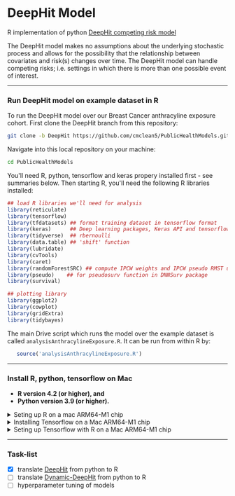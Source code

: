# DeepHit Model
R implementation of python [DeepHit competing risk model](https://github.com/cmclean5/PublicHealthModels/issues/1)

The DeepHit model makes no assumptions about the underlying stochastic process and allows for the possibility that the relationship between covariates and risk(s) changes over time. The DeepHit model can handle competing risks; i.e. settings in which there is more than one possible event of interest.

---

### Run DeepHit model on example dataset in R

To run the DeepHit model over our Breast Cancer anthracyline exposure cohort. 
First clone the DeepHit branch from this repository: 

```bash
git clone -b DeepHit https://github.com/cmclean5/PublicHealthModels.git
```

Navigate into this local repository on your machine:

```bash
cd PublicHealthModels
```

You'll need R, python, tensorflow and keras propery installed first - see summaries below. 
Then starting R, you'll need the following R libraries installed:

```R
## load R libraries we'll need for analysis 
library(reticulate)
library(tensorflow)
library(tfdatasets) ## format training dataset in tensorflow format
library(keras)      ## Deep learning packages, Keras API and tensorflow
library(tidyverse)  ## rbernoulli
library(data.table) ## 'shift' function
library(lubridate)
library(cvTools)
library(caret)
library(randomForestSRC) ## compute IPCW weights and IPCW pseudo RMST using random survival forest
library(pseudo)    ## for pseudosurv function in DNNSurv package
library(survival)

## plotting library
library(ggplot2)
library(cowplot)
library(gridExtra)
library(tidybayes)
```
The main Drive script which runs the model over the example dataset is called `analysisAnthracylineExposure.R`. 
It can be run from within R by:

```R
   source('analysisAnthracylineExposure.R')
```



---

### Install R, python, tensorflow on Mac

- **R      version 4.2 (or higher), and**
- **Python version 3.9 (or higher).**

<details>

<summary>Seting up R on a mac ARM64-M1 chip </summary>

### Installing R version 4.2 (or higher)

The easiest way is to install R on Mac is through [CRAN](https://cran.r-project.org) by going to the CRAN downloads page and following the links For Apple silicon (M1/M2) Macs. The next step is to click on the "R-4.3.1-arm64.pkg" (or newer version) file to begin the installation.

### Installing RStudio

To download RStudio, go to the [RStudio downloads page](https://posit.co/download/rstudio-desktop/#download) and get the .dmg for Mac OS, remember to keep default installation options.

### R packages to install for tensorflow

Start R from bash or RStudio

```R
install.packages("base64enc")
install.packages("reticulate")
install.packages("keras")
install.packages("tensorflow")
```

### Note install tensorflow and keras in R, might have to download & install manually
```bash
cd ~/Downloads
wget https://www.stats.bris.ac.uk/R/bin/macosx/big-sur-arm64/contrib/4.2/tensorflow_2.7.0.tgz
R CMD INSTALL tensorflow_2.7.0.tgz
wget https://www.stats.bris.ac.uk/R/bin/macosx/big-sur-arm64/contrib/4.2/keras_2.7.0.tgz
R CMD INSTALL keras_2.7.0.tgz
```

</details>



<details>

<summary>Installing Tensorflow on a Mac ARM64-M1 chip </summary>

### install miniforge via brew

```bash   
arch -arm64 brew install miniforge
```

### (1) create a new environment called r-reticulate
```bash
 conda create --name r-reticulate python=3.9
```

You'll find this environment create in 
```bash
/opt/homebrew/Caskroom/miniforge/base/envs/r-reticulate
```

### (2) to activate conda, first init it
```bash
source conda_init.sh
```
Where the `conda_init.sh` script is:
```bash
#!/bin/bash

# >>> conda initialize >>>
# !! Contents within this block are managed by 'conda init' !!
__conda_setup="$('/opt/homebrew/Caskroom/miniforge/base/bin/conda' 'shell.bash' 'hook' 2> /dev/null)"
if [ $? -eq 0 ]; then
    eval "$__conda_setup"
else
    if [ -f "/opt/homebrew/Caskroom/miniforge/base/etc/profile.d/conda.sh" ]; then
        . "/opt/homebrew/Caskroom/miniforge/base/etc/profile.d/conda.sh"
    else
        export PATH="/opt/homebrew/Caskroom/miniforge/base/bin:$PATH"
    fi
fi
unset __conda_setup
# <<< conda initialize <<<
```

### (3) now can activate our environment
```bash
conda activate r-reticulate
```

### (4) install packages need for plotting keras model
```bash
 pip install pydot
 arch -arm64 brew install graphviz
```

### (5) install tensorflow
```bash
 conda install -c apple tensorflow-deps
 python -m pip install tensorflow-macos
 python -m pip install tensorflow-metal
 python -m pip install tensorflow-addons
```
### (6) You'll find tensorflow installed at
```bash
/opt/homebrew/Caskroom/miniforge/base/pkgs/
```

</details>

<details>

<summary>Seting up Tensorflow with R on a Mac ARM64-M1 chip </summary>

### .bashrc file

environment variables to define in .bashrc file to set-up R (4.2), python (3.9)   

```bash
   ##TERMINAL SETTINGS and Terminal Aliases
   ##change to Unix HOME area
   export HOME=/Users/cmclean

   ## set JAVA_HOME for ARM64-based M1
   export JAVA_HOME="/Library/Java/JavaVirtualMachines/zulu-17.jdk/Contents/Home"

   ## requied environment variables for,
   ## brew/minforge installation of tensorflow
   export GRPC_PYTHON_BUILD_SYSTEM_OPENSSL=1
   export GRPC_PYTHON_BUILD_SYSTEM_ZLIB=1

   ## GSL environment variables setup
   export GSL_HOME="/opt/homebrew/Cellar/gsl/2.7.1"
   export GSL_CFLAGS="${GSL_HOME}/include"
   export GSL_LIBS="${GSL_HOME}/lib"
   export GSL_CONFIG="${GSL_HOME}/bin/gsl-config"
   export PATH="${GSL_HOME}/bin:${PATH}"
   export LD_LIBRARY_PATH="${LD_LIBRARY_PATH}:${GSL_HOME}/lib"

   ## openblas environment variable setup
   ## For compilers to find openblas you may need to set:
   export BLAS_HOME="/opt/homebrew/opt/openblas"
   export BLAS_CFLAGS="${BLAS_HOME}/include"
   export BLAS_LIBS="${BLAS_HOME}/lib"
   export LD_LIBRARY_PATH="${LD_LIBRARY_PATH}:${BLAS_HOME}/lib"

   ## lapack environment variable setup
   ## For compilers to find lapack you may need to set:
   export LAPACK_HOME="/opt/homebrew/opt/lapack"
   export LAPACK_CFLAGS="${LAPACK_HOME}/include"
   export LAPACK_LIBS="${LAPACK_HOME}/lib"
   export LD_LIBRARY_PATH="${LD_LIBRARY_PATH}:${LAPACK_HOME}/lib"

   ## what is my python set-up?
   ## 1) I have ARM64-based M1 chip python 3.9 setup, using brew
   ## 2) I have ARM64-based M1 chip python 3.9 setup, using miniforge

   #export my_py_setup="brew_9" ## for brew      python 3.9 installation
   export my_py_setup="mini_9" ## for miniforge python 3.9 installation

   if [ "$my_py_setup" == "brew_9" ] || [ "$my_py_setup" == "brew_10" ]; then

       ##-----------------------------------
       ## macs ARM64-based M1 chip python setup using brew
       ##-----------------------------------
    
       ## set the python version to 3.9
       if [ "$my_py_setup" == "brew_9" ]; then
           #export py_ver=python@3.9        
           export py_ver=3.9
       fi

       ## set the python version to 3.10
       if [ "$my_py_setup" == "brew_10" ]; then
           #export py_ver=python@3.10
           export py_ver=3.10        
       fi
        
       ## export paths
       PATH="/opt/homebrew/opt/python@${py_ver}/bin:$PATH"         ## path to python
       PATH="/Users/cmclean/Library/Python/${py_ver}/bin:$PATH"    ## path to pip3 and virtualenv
       export PATH

       ##-----------------------------------
       ## macs ARM64-based M1 chip python 3.9 setup, using brew
       ##-----------------------------------
       export PYTHONPATH="$PYTHONPATH:/opt/homebrew/opt/python@${py_ver}/bin/python3"
       export PYTHONSTARTUP=".pythonstartup.py"
       export WORKON_HOME=$HOME/.virtualenvs
       export PROJECT_HOME=$HOME/projects
       export VIRTUALENVWRAPPER_PYTHON=`which python3`
       export VIRTUALENVWRAPPER_VIRTUALENV=`which virtualenv`
       source `which virtualenvwrapper.sh`
       export LDFLAGS="-L/opt/homebrew/opt/${py_ver}/lib"
       export PKG_CONFIG_PATH="/opt/homebrew/opt/${py_ver}/lib/pkgconfig"

    ## install tensorflow for apple M1
    ## python3 -m pip install --upgrade tensorflow-macos
    ## work around for matlibplot lib
    function frameworkpython {
        if [[ ! -z "$VIRTUALENV" ]]; then
            PYTHONHOME=$VIRTUALENV $VIRTUALENVWRAPPER_PYTHON "$@"
        else
            $VIRTUALENVWRAPPER_PYTHON "$@"
        fi
    }

    echo ": python $py_ver setup using brew"
    
fi

if [ "$my_py_setup" == "mini_9" ]; then

    ##-----------------------------------
    ## macs ARM64-based M1 chip python setup using miniforge
    ##-----------------------------------
    
    ## requied environment variables for,
    ## minforge installation of tensorflow
    #export GRPC_PYTHON_BUILD_SYSTEM_OPENSSL=1
    #export GRPC_PYTHON_BUILD_SYSTEM_ZLIB=1

    ## init bash shell for miniforge
    source ${HOME}/SCRIPTS/UTILITIES/conda_init.sh

    ## start our shell without conda base environment activated
    conda deactivate
    
    ##-----------------------------------
    ## which python to use for reticulate in R
    ##-----------------------------------
    export RETICULATE_PYTHON="/opt/homebrew/Caskroom/miniforge/base/envs/r-reticulate/bin/python3"

    echo ": python 3.9 setup using miniforge"
    
fi
    
##-----------------------------------

##-----------------------------------
## R setup
##-----------------------------------
## Keep an eye for updates at: https://mac.r-project.org/
## Refs:
## [1] https://mac.r-project.org/tools/
## [2] https://www.r-bloggers.com/2021/02/fully-native-m1-apple-silicon-r-setup/
## [3] https://colinfay.me/r-installation-administration/installing-r-under-macos.html
## [4] https://cran.r-project.org/bin/macosx/

#export my_r_setup="x84_64" ## R 4.1 intel    x84_64 setup
export my_r_setup="arm_64" ## R 4.2 apple M1 arm_64 setup       

if [ "$my_r_setup" == "x84_64" ]; then

    ## gfortran for R (intel)
    PATH="/usr/local/gfortran/bin:$PATH"
    PATH="/usr/local/tcl-tk/8.6.12/bin:$PATH"
    export TCLTK_LIBS="/usr/local/tcl-tk/8.6.12/lib"
    export TCLTK_CPPFLAGS="/usr/local/tcl-tk/8.6.12/include"
    PATH="/Library/Frameworks/R.framework/Versions/4.1/Resources/bin:$PATH"
    export PATH

    ## location to where R installs packages
    export R_LIBS_USER="$HOME/.R/R-4.1/library"

    echo ": R 4.1 setup for mac intel x84_64"

    ##-----------------------------------------------------
    ## Make use of this new BLAS library:
    ## [5] https://pat-s.me/transitioning-from-x86-to-arm64-on-macos-experiences-of-an-r-user/
    ## 1) cd /Library/Frameworks/R.framework/Resources/lib/
    ## create a symbolic link pointing libRblas.dylib to the optimized BLAS implementation
    ## 2) ln -s -i -v libRblas.vecLib.dylib libRblas.dylib
    ## If you ever want to revert this, do
    ## 1) cd /Library/Frameworks/R.framework/Resources/lib/
    ## 2) ln -s -i -v libRblas.0.dylib libRblas.dylib
    ##-----------------------------------------------------
    
fi

if [ "$my_r_setup" == "arm_64" ]; then    

    ## gfortran for R (arm64)
    ## https://mac.r-project.org/
    ## wget https://mac.r-project.org/monterey/R-devel/arm64/R-devel.tar.gz
    ## tar fvxz R*.tar.gz -C /
    PATH="/opt/R/arm64/gfortran/bin:$PATH"
    PATH="/Library/Frameworks/R.framework/Versions/4.2-arm64/Resources/bin:$PATH"
    export TCLTK_LIBS="/opt/R/arm64/tcl-tk/8.6.12/lib"
    export TCLTK_CPPFLAGS="/opt/R/arm64/tcl-tk/8.6.12/include"
    export PATH

    ## location to where R installs packages
    export R_LIBS_USER="$HOME/.R/R-4.2.0/library"
```
</details>

---

### Task-list

- [x] translate [DeepHit](https://github.com/cmclean5/PublicHealthModels/issues/1) from python to R
- [ ] translate [Dynamic-DeepHit](https://github.com/cmclean5/PublicHealthModels/issues/3) from python to R
- [ ] hyperparameter tuning of models
